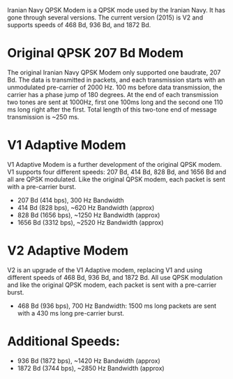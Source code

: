 Iranian Navy QPSK Modem is a QPSK mode used by the Iranian Navy. It has gone through several versions. The current version (2015) is V2 and supports speeds of 468 Bd, 936 Bd, and 1872 Bd.

# Original QPSK 207 Bd Modem
The original Iranian Navy QPSK Modem only supported one baudrate, 207 Bd. The data is transmitted in packets, and each transmission starts with an unmodulated pre-carrier of 2000 Hz. 100 ms before data transmission, the carrier has a phase jump of 180 degrees. At the end of each transmission two tones are sent at 1000Hz, first one 100ms long and the second one 110 ms long right after the first. Total length of this two-tone end of message transmission is ~250 ms.

# V1 Adaptive Modem
V1 Adaptive Modem is a further development of the original QPSK modem. V1 supports four different speeds: 207 Bd, 414 Bd, 828 Bd, and 1656 Bd and all are QPSK modulated. Like the original QPSK modem, each packet is sent with a pre-carrier burst.

- 207 Bd (414 bps), 300 Hz Bandwidth
- 414 Bd (828 bps), ~620 Hz Bandwidth (approx)
- 828 Bd (1656 bps), ~1250 Hz Bandwidth (approx)
- 1656 Bd (3312 bps), ~2520 Hz Bandwidth (approx)

# V2 Adaptive Modem
V2 is an upgrade of the V1 Adaptive modem, replacing V1 and using different speeds of 468 Bd, 936 Bd, and 1872 Bd. All use QPSK modulation and like the original QPSK modem, each packet is sent with a pre-carrier burst.

- 468 Bd (936 bps), 700 Hz Bandwidth: 1500 ms long packets are sent with a 430 ms long pre-carrier burst.

# Additional Speeds:
- 936 Bd (1872 bps), ~1420 Hz Bandwidth (approx)
- 1872 Bd (3744 bps), ~2850 Hz Bandwidth (approx)